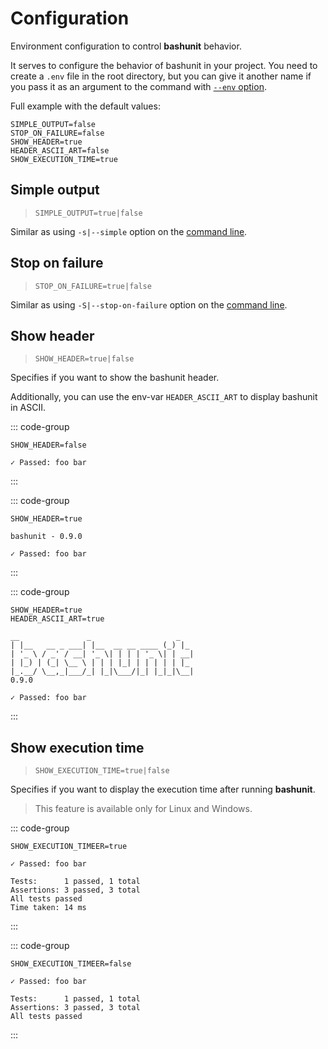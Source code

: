 # Configuration

Environment configuration to control **bashunit** behavior.

It serves to configure the behavior of bashunit in your project. You need to create a `.env` file in the root directory, but you can give it another name if you pass it as an argument to the command with [`--env` option](/command-line#environment).

Full example with the default values:

```.env
SIMPLE_OUTPUT=false
STOP_ON_FAILURE=false
SHOW_HEADER=true
HEADER_ASCII_ART=false
SHOW_EXECUTION_TIME=true
```

## Simple output

> `SIMPLE_OUTPUT=true|false`

Similar as using `-s|--simple` option on the [command line](/command-line#output).


## Stop on failure

> `STOP_ON_FAILURE=true|false`

Similar as using `-S|--stop-on-failure` option on the [command line](/command-line#stop-on-failure).

## Show header

> `SHOW_HEADER=true|false`

Specifies if you want to show the bashunit header.

Additionally, you can use the env-var `HEADER_ASCII_ART` to display bashunit in ASCII.

::: code-group
```env [.env]
SHOW_HEADER=false
```
```[Output without header]
✓ Passed: foo bar
```
:::

::: code-group
```env [.env]
SHOW_HEADER=true
```
```[Output with plain header]
bashunit - 0.9.0

✓ Passed: foo bar
```
:::

::: code-group
```env [.env]
SHOW_HEADER=true
HEADER_ASCII_ART=true
```
```[Output with ASCII header]
__               _                   _
| |__   __ _ ___| |__  __ __ ____ (_) |_
| '_ \ / _' / __| '_ \| | | | '_ \| | __|
| |_) | (_| \__ \ | | | |_| | | | | | |_
|_.__/ \__,_|___/_| |_|\___/|_| |_|_|\__|
0.9.0

✓ Passed: foo bar
```
:::

## Show execution time

> `SHOW_EXECUTION_TIME=true|false`

Specifies if you want to display the execution time after running **bashunit**.

> This feature is available only for Linux and Windows.

::: code-group
```env [.env]
SHOW_EXECUTION_TIMEER=true
```
```[Output with execution time]
✓ Passed: foo bar

Tests:      1 passed, 1 total
Assertions: 3 passed, 3 total
All tests passed
Time taken: 14 ms
```
:::

::: code-group
```env [.env]
SHOW_EXECUTION_TIMEER=false
```
```[Output without execution time]
✓ Passed: foo bar

Tests:      1 passed, 1 total
Assertions: 3 passed, 3 total
All tests passed
```
:::
